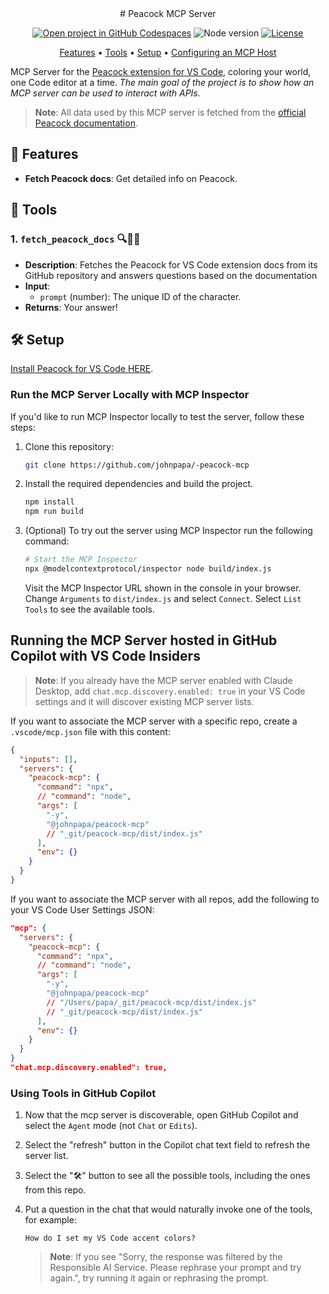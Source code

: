 <div align="center">
# Peacock MCP Server

[![Open project in GitHub Codespaces](https://img.shields.io/badge/Codespaces-Open-blue?style=flat-square&logo=github)](https://codespaces.new/johnpapa/peacock-mcp?hide_repo_select=true&ref=main&quickstart=true)
![Node version](https://img.shields.io/badge/Node.js->=20-3c873a?style=flat-square)
[![License](https://img.shields.io/badge/License-MIT-yellow?style=flat-square)](LICENSE)

[Features](#features) • [Tools](#tools) • [Setup](#setup) • [Configuring an MCP Host](#configuring-an-mcp-host)

</div>

MCP Server for the [Peacock extension for VS Code](https://peacockcode.dev), coloring your world, one Code editor at a time. _The main goal of the project is to show how an MCP server can be used to interact with APIs._

> **Note**: All data used by this MCP server is fetched from the [official Peacock documentation](https://peacockcode.dev).

<a name="features"></a>

## 🔧 Features

- **Fetch Peacock docs**: Get detailed info on Peacock.

<a name="tools"></a>

## 🧰 Tools

### 1. `fetch_peacock_docs` 🔍🦸‍♂️

- **Description**: Fetches the Peacock for VS Code extension docs from its GitHub repository and answers questions based on the documentation
- **Input**:
  - `prompt` (number): The unique ID of the character.
- **Returns**: Your answer!

<a name="setup"></a>

## 🛠️ Setup

[Install Peacock for VS Code HERE](https://marketplace.visualstudio.com/items?itemName=johnpapa.vscode-peacock&wt.mc_id=vscodepeacock-github-jopapa).

### Run the MCP Server Locally with MCP Inspector

If you'd like to run MCP Inspector locally to test the server, follow these steps:

1. Clone this repository:

   ```bash
   git clone https://github.com/johnpapa/-peacock-mcp
   ```

1. Install the required dependencies and build the project.

   ```bash
   npm install
   npm run build
   ```

1. (Optional) To try out the server using MCP Inspector run the following command:

   ```bash
   # Start the MCP Inspector
   npx @modelcontextprotocol/inspector node build/index.js
   ```

   Visit the MCP Inspector URL shown in the console in your browser. Change `Arguments` to `dist/index.js` and select `Connect`. Select `List Tools` to see the available tools.

<a name="configuring-an-mcp-host"></a>

## Running the MCP Server hosted in GitHub Copilot with VS Code Insiders

> **Note**: If you already have the MCP server enabled with Claude Desktop, add `chat.mcp.discovery.enabled: true` in your VS Code settings and it will discover existing MCP server lists.

If you want to associate the MCP server with a specific repo, create a `.vscode/mcp.json` file with this content:

```json
{
  "inputs": [],
  "servers": {
    "peacock-mcp": {
      "command": "npx",
      // "command": "node",
      "args": [
        "-y",
        "@johnpapa/peacock-mcp"
        // "_git/peacock-mcp/dist/index.js"
      ],
      "env": {}
    }
  }
}
```

If you want to associate the MCP server with all repos, add the following to your VS Code User Settings JSON:

```json
"mcp": {
  "servers": {
    "peacock-mcp": {
      "command": "npx",
      // "command": "node",
      "args": [
        "-y",
        "@johnpapa/peacock-mcp"
        // "/Users/papa/_git/peacock-mcp/dist/index.js"
        // "_git/peacock-mcp/dist/index.js"
      ],
      "env": {}
    }
  }
}
"chat.mcp.discovery.enabled": true,
```

### Using Tools in GitHub Copilot

1. Now that the mcp server is discoverable, open GitHub Copilot and select the `Agent` mode (not `Chat` or `Edits`).
2. Select the "refresh" button in the Copilot chat text field to refresh the server list.
3. Select the "🛠️" button to see all the possible tools, including the ones from this repo.
4. Put a question in the chat that would naturally invoke one of the tools, for example:

   ```
   How do I set my VS Code accent colors?
   ```

   > **Note**: If you see "Sorry, the response was filtered by the Responsible AI Service. Please rephrase your prompt and try again.", try running it again or rephrasing the prompt.
